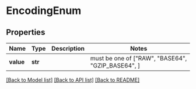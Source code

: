 # EncodingEnum


## Properties
Name | Type | Description | Notes
------------ | ------------- | ------------- | -------------
**value** | **str** |  |  must be one of ["RAW", "BASE64", "GZIP_BASE64", ]

[[Back to Model list]](../README.md#documentation-for-models) [[Back to API list]](../README.md#documentation-for-api-endpoints) [[Back to README]](../README.md)


